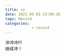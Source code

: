 ```yaml
---
title: xx
date: 2021-05-03 23:09:26
tags: Record
categories: 
            - record
---
```


冲冲冲!!!
<br>
继续冲！